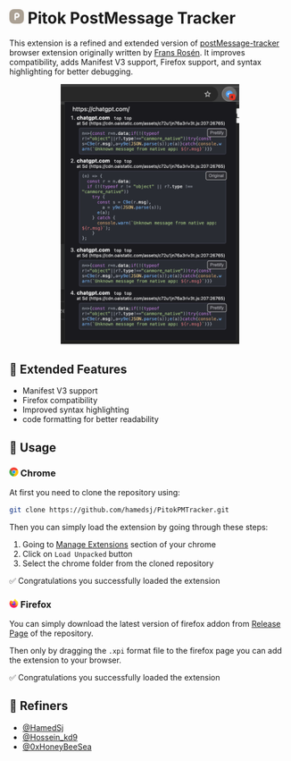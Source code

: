 # <img src="./firefox/icons/extension-icon.png" width="26" height="26" alt="Icon" /> Pitok PostMessage Tracker

This extension is a refined and extended version of [postMessage-tracker](https://github.com/fransr/postMessage-tracker) browser extension originally written by [Frans Rosén](https://twitter.com/fransrosen). It improves compatibility, adds Manifest V3 support, Firefox support, and syntax highlighting for better debugging.

<p align="center">
<img src="./readme-images/screenshot1.png" width="320" alt="Screenshot" />
</p>


## 🧩 Extended Features

* Manifest V3 support
* Firefox compatibility
* Improved syntax highlighting
* code formatting for better readability

## 📖 Usage 
### <img src="./readme-images/chrome.png" width="16" height="16" alt="Firefox Icon" /> Chrome

At first you need to clone the repository using:
```bash
git clone https://github.com/hamedsj/PitokPMTracker.git
```

Then you can simply load the extension by going through these steps:
1. Going to [Manage Extensions](chrome://extensions/) section of your chrome
2. Click on `Load Unpacked` button
3. Select the chrome folder from the cloned repository

✅ Congratulations you successfully loaded the extension

### <img src="./readme-images/firefox.png" width="16" height="16" alt="Firefox Icon" /> Firefox

You can simply download the latest version of firefox addon from [Release Page](https://github.com/hamedsj/PitokPMTracker/releases) of the repository.

Then only by dragging the `.xpi` format file to the firefox page you can add the extension to your browser.

✅ Congratulations you successfully loaded the extension


## 🔬 Refiners
* [@HamedSj](https://github.com/hamedsj)
* [@Hossein_kd9](https://x.com/hossein_kd9)
* [@0xHoneyBeeSea](https://github.com/0xHoneyBeeSea)

